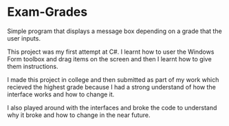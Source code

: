 # Exam-Grades
Simple program that displays a message box depending on a grade that the user inputs.

This project was my first attempt at C#. I learnt how to user the Windows Form toolbox and drag items on the screen and then I learnt how to give them instructions.

I made this project in college and then submitted as part of my work which recieved the highest grade because I had a strong understand of how the interface works and how to change it.

I also played around with the interfaces and broke the code to understand why it broke and how to change in the near future.
